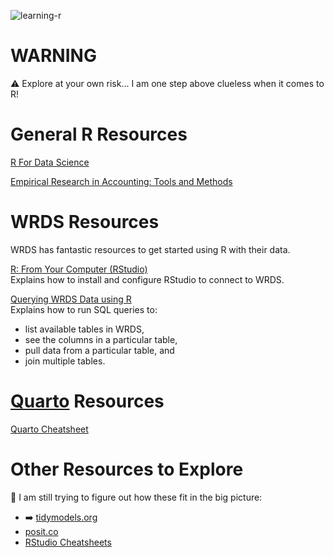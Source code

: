 
![learning-r](https://socialify.git.ci/snbronson/learning-r/image?description=1&descriptionEditable=Scripts%20created%20while%20I%20learn%20R.&font=Source%20Code%20Pro&owner=1&pattern=Circuit%20Board&theme=Light)

# WARNING
⚠️ Explore at your own risk... I am one step above clueless when it comes to R!

# General R Resources
[R For Data Science](https://r4ds.had.co.nz/)

[Empirical Research in Accounting: Tools and Methods](http://iangow.me/far_book/)

# WRDS Resources
WRDS has fantastic resources to get started using R with their data. 

[R: From Your Computer (RStudio)](https://wrds-www.wharton.upenn.edu/pages/support/programming-wrds/programming-r/r-from-your-computer/)  
Explains how to install and configure RStudio to connect to WRDS.

[Querying WRDS Data using R](https://wrds-www.wharton.upenn.edu/pages/support/programming-wrds/programming-r/querying-wrds-data-r/)  
Explains how to run SQL queries to:
- list available tables in WRDS,
- see the columns in a particular table,
- pull data from a particular table, and
- join multiple tables.

# [Quarto](quarto.org) Resources

[Quarto Cheatsheet](https://rstudio.github.io/cheatsheets/quarto.pdf)

# Other Resources to Explore

🤔 I am still trying to figure out how these fit in the big picture:
- ➡️ [tidymodels.org](https://www.tidymodels.org)
- [posit.co](https://posit.co)
- [RStudio Cheatsheets](https://rstudio.github.io/cheatsheets/)


